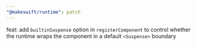 ```yaml
---
"@makeswift/runtime": patch
---
```


feat: add `builtinSuspense` option in `registerComponent` to control whether the runtime wraps the component in a default `<Suspense>` boundary

